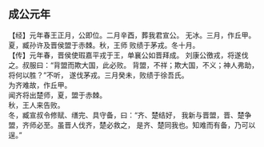 ## 成公元年

【经】元年春王正月，公即位。二月辛酉，葬我君宣公。
无冰。三月，作丘甲。夏，臧孙许及晋侯盟于赤棘。秋，王师
败绩于茅戎。冬十月。  
【传】元年春，晋侯使瑕嘉平戎于王，单襄公如晋拜成。
刘康公徼戎，将遂伐之。叔服曰：“背盟而欺大国，此必败。
背盟，不祥；欺大国，不义；神人弗助，将何以胜？”不听，
遂伐茅戎。三月癸未，败绩于徐吾氏。  
为齐难故，作丘甲。  
闻齐将出楚师，夏，盟于赤棘。  
秋，王人来告败。  
冬，臧宣叔令修赋、缮完、具守备，曰：“齐、楚结好，
我新与晋盟，晋、楚争盟，齐师必至。虽晋人伐齐，楚必救之，
是齐、楚同我也。知难而有备，乃可以逞。”  

